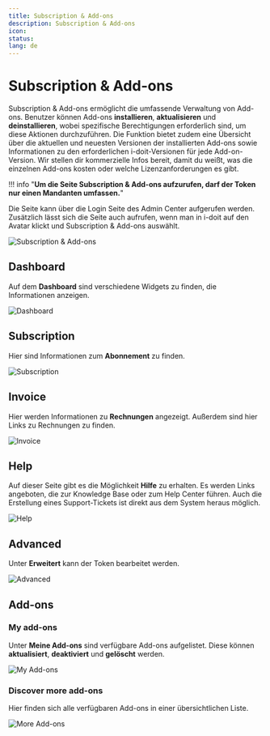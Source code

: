 ```yaml
---
title: Subscription & Add-ons
description: Subscription & Add-ons
icon:
status:
lang: de
---
```


# Subscription & Add-ons

Subscription & Add-ons ermöglicht die umfassende Verwaltung von Add-ons. Benutzer können Add-ons **installieren**, **aktualisieren** und **deinstallieren**, wobei spezifische Berechtigungen erforderlich sind, um diese Aktionen durchzuführen. Die Funktion bietet zudem eine Übersicht über die aktuellen und neuesten Versionen der installierten Add-ons sowie Informationen zu den erforderlichen i-doit-Versionen für jede Add-on-Version. Wir stellen dir kommerzielle Infos bereit, damit du weißt, was die einzelnen Add-ons kosten oder welche Lizenzanforderungen es gibt.

!!! info "**Um die Seite Subscription & Add-ons aufzurufen, darf der Token nur einen Mandanten umfassen.**"

Die Seite kann über die Login Seite des Admin Center aufgerufen werden. Zusätzlich lässt sich die Seite auch aufrufen, wenn man in i-doit auf den Avatar klickt und Subscription & Add-ons auswählt.

![Subscription & Add-ons](../assets/images/de/administration/subscription-and-add-ons/sad-1.png)

## Dashboard

Auf dem **Dashboard** sind verschiedene Widgets zu finden, die Informationen anzeigen.

![Dashboard](../assets/images/de/administration/subscription-and-add-ons/sad-2.png)

## Subscription

Hier sind Informationen zum **Abonnement** zu finden.

![Subscription](../assets/images/de/administration/subscription-and-add-ons/sad-3.png)

## Invoice

Hier werden Informationen zu **Rechnungen** angezeigt. Außerdem sind hier Links zu Rechnungen zu finden.

![Invoice](../assets/images/de/administration/subscription-and-add-ons/sad-4.png)

## Help

Auf dieser Seite gibt es die Möglichkeit **Hilfe** zu erhalten. Es werden Links angeboten, die zur Knowledge Base oder zum Help Center führen. Auch die Erstellung eines Support-Tickets ist direkt aus dem System heraus möglich.

![Help](../assets/images/de/administration/subscription-and-add-ons/sad-5.png)

## Advanced

Unter **Erweitert** kann der Token bearbeitet werden.

![Advanced](../assets/images/de/administration/subscription-and-add-ons/sad-6.png)

## Add-ons

### My add-ons

Unter **Meine Add-ons** sind verfügbare Add-ons aufgelistet. Diese können **aktualisiert**, **deaktiviert** und **gelöscht** werden.

![My Add-ons](../assets/images/de/administration/subscription-and-add-ons/sad-7.png)

### Discover more add-ons

Hier finden sich alle verfügbaren Add-ons in einer übersichtlichen Liste.

![More Add-ons](../assets/images/de/administration/subscription-and-add-ons/sad-8.png)
